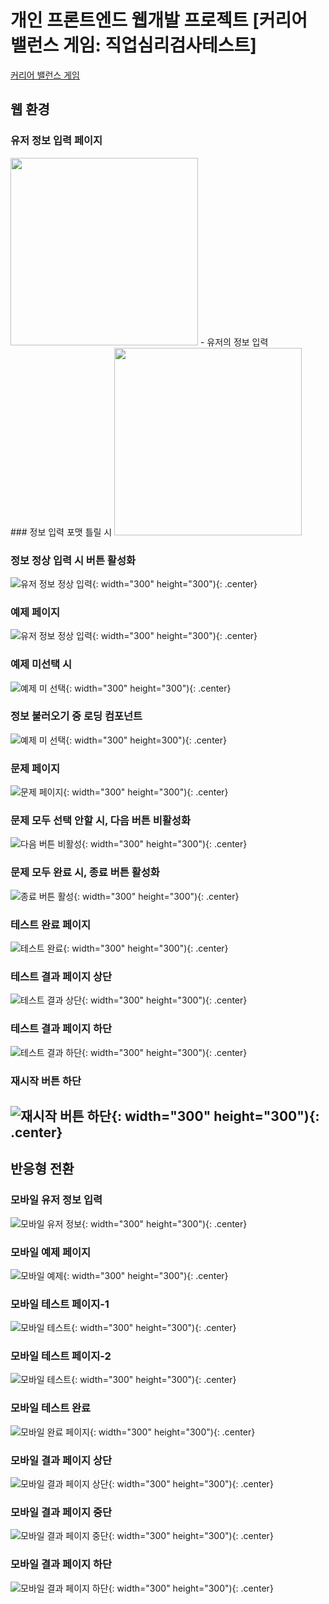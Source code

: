 # 개인 프론트엔드 웹개발 프로젝트 [커리어 밸런스 게임: 직업심리검사테스트]

[커리어 밸런스 게임](http://elice-kdt-3rd-vm-085.koreacentral.cloudapp.azure.com/)

## 웹 환경

### 유저 정보 입력 페이지
<img src="./photo/1.png" width="300" height="300">
- 유저의 정보 입력
<br>
### 정보 입력 포맷 틀릴 시
<img src="./photo/2.png" width="300" height="300">
<br>

### 정보 정상 입력 시 버튼 활성화
![유저 정보 정상 입력](./photo/2_1.png){: width="300" height="300"){: .center}

### 예제 페이지
![유저 정보 정상 입력](./photo/4.png){: width="300" height="300"){: .center}

### 예제 미선택 시
![예제 미 선택](./photo/3.png){: width="300" height="300"){: .center}

### 정보 불러오기 중 로딩 컴포넌트 
![예제 미 선택](./photo/5.png){: width="300" height=300"){: .center}

### 문제 페이지
![문제 페이지](./photo/6.png){: width="300" height="300"){: .center}

### 문제 모두 선택 안할 시, 다음 버튼 비활성화
![다음 버튼 비활성](./photo/7.png){: width="300" height="300"){: .center}

### 문제 모두 완료 시, 종료 버튼 활성화
![종료 버튼 활성](./photo/8.png){: width="300" height="300"){: .center}

### 테스트 완료 페이지
![테스트 완료](./photo/9.png){: width="300" height="300"){: .center}

### 테스트 결과 페이지 상단
![테스트 결과 상단](./photo/10.png){: width="300" height="300"){: .center}

### 테스트 결과 페이지 하단
![테스트 결과 하단](./photo/11.png){: width="300" height="300"){: .center}

### 재시작 버튼 하단
![재시작 버튼 하단](./photo/13.png){: width="300" height="300"){: .center}
--- 

## 반응형 전환

### 모바일 유저 정보 입력
![모바일 유저 정보](./photo/14.png){: width="300" height="300"){: .center}

### 모바일 예제 페이지
![모바일 예제](./photo/15.png){: width="300" height="300"){: .center}

### 모바일 테스트 페이지-1
![모바일 테스트](./photo/16.png){: width="300" height="300"){: .center}

### 모바일 테스트 페이지-2
![모바일 테스트](./photo/17.png){: width="300" height="300"){: .center}

### 모바일 테스트 완료
![모바일 완료 페이지](./photo/18.png){: width="300" height="300"){: .center}

### 모바일 결과 페이지 상단
![모바일 결과 페이지 상단](./photo/19.png){: width="300" height="300"){: .center}

### 모바일 결과 페이지 중단
![모바일 결과 페이지 중단](./photo/20.png){: width="300" height="300"){: .center}

### 모바일 결과 페이지 하단
![모바일 결과 페이지 하단](./photo/21.png){: width="300" height="300"){: .center}
